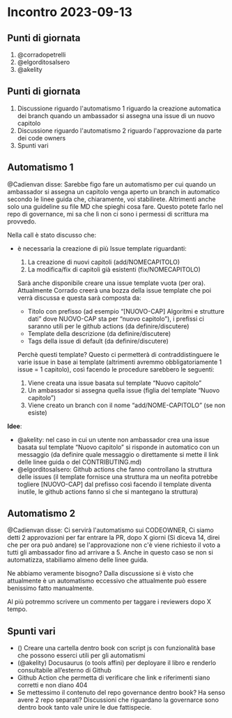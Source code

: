 # Incontro 2023-09-13

## Punti di giornata
1. @corradopetrelli
2. @elgorditosalsero
3. @akelity

## Punti di giornata
1. Discussione riguardo l'automatismo 1 riguardo la creazione automatica dei branch quando un ambassador si assegna una issue di un nuovo capitolo
2. Discussione riguardo l'automatismo 2 riguardo l'approvazione da parte dei code owners
3. Spunti vari

## Automatismo 1

@Cadienvan disse: Sarebbe figo fare un automatismo per cui quando un ambassador si assegna un capitolo venga aperto un branch in automatico secondo le linee guida che, chiaramente, voi stabilirete. Altrimenti anche solo una guideline su file MD che spieghi cosa fare. Questo potete farlo nel repo di governance, mi sa che lì non ci sono i permessi di scrittura ma provvedo.

Nella call è stato discusso che:

- è necessaria la creazione di più Issue template riguardanti:
    1. La creazione di nuovi capitoli (add/NOMECAPITOLO)
    2. La modifica/fix di capitoli già esistenti (fix/NOMECAPITOLO)
    
    Sarà anche disponibile creare una issue template vuota (per ora).
    Attualmente Corrado creerà una bozza della issue template che poi verrà discussa e questa sarà composta da: 
    
    - Titolo con prefisso (ad esempio “[NUOVO-CAP] Algoritmi e strutture dati” dove NUOVO-CAP sta per “nuovo capitolo”), i prefissi ci saranno utili per le github actions (da definire/discutere)
    - Template della descrizione (da definire/discutere)
    - Tags della issue di default (da definire/discutere)
    
    Perchè questi template?
    Questo ci permetterà di contraddistinguere le varie issue in base ai template (altrimenti avremmo obbligatoriamente 1 issue = 1 capitolo), così facendo le procedure sarebbero le seguenti:
    
    1. Viene creata una issue basata sul template “Nuovo capitolo”
    2. Un ambassador si assegna quella issue (figlia del template “Nuovo capitolo”)
    3. Viene creato un branch con il nome “add/NOME-CAPITOLO” (se non esiste)

**Idee**:

- @akelity: nel caso in cui un utente non ambassador crea una issue basata sul template “Nuovo capitolo” si risponde in automatico con un messaggio (da definire quale messaggio o direttamente si mette il link delle linee guida o del CONTRIBUTING.md)
- @elgorditosalsero: Github actions che fanno controllano la struttura delle issues (il template fornisce una struttura ma un neofita potrebbe togliere [NUOVO-CAP] dal prefisso così facendo il template diventa inutile, le github actions fanno sì che si mantegano la struttura)

## Automatismo 2

@Cadienvan disse: Ci servirà l'automatismo sui CODEOWNER, Ci siamo detti 2 approvazioni per far entrare la PR, dopo X giorni (Si diceva 14, direi che per ora può andare) se l'approvazione non c'è viene richiesto il voto a tutti gli ambassador fino ad arrivare a 5. Anche in questo caso se non si automatizza, stabiliamo almeno delle linee guida.

Ne abbiamo veramente bisogno? Dalla discussione si è visto che attualmente è un automatismo eccessivo che attualmente può essere benissimo fatto manualmente.

Al più potremmo scrivere un commento per taggare i reviewers dopo X tempo.

## Spunti vari

- () Creare una cartella dentro book con script js con funzionalità base che possono esserci utili per gli automatismi
- (@akelity) Docusaurus (o tools affini) per deployare il libro e renderlo consultabile all’esterno di Github
- Github Action che permetta di verificare che link e riferimenti siano corretti e non diano 404
- Se mettessimo il contenuto del repo governance dentro book? Ha senso avere 2 repo separati? Discussioni che riguardano la governarce sono dentro book tanto vale unire le due fattispecie.
